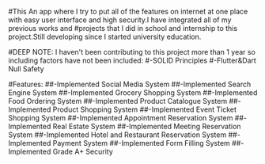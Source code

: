 #This An app where I try to put all of the features on internet at one place with easy user interface and high security.I have integrated all of my previous works and #projects that I did in school and internship to this project.Still developing since I started university education.

#DEEP NOTE: I haven't been contributing to this project more than 1 year so including factors have not been included:
#-SOLID Principles
#-Flutter&Dart Null Safety

#Features:
##-Implemented Social Media System
##-Implemented Search Engine System
##-Implemented Grocery Shopping System 
##-Implemented Food Ordering System 
##-Implemented Product Catalogue System
##-Implemented Product Shopping System 
##-Implemented Event Ticket Shopping System
##-Implemented Appointment Reservation System
##-Implemented Real Estate System
##-Implemented Meeting Reservation System
##-Implemented Hotel and Restaurant Reservation System 
##-Implemented Payment System
##-Implemented Form Filling System
##-Implemented Grade A+ Security
